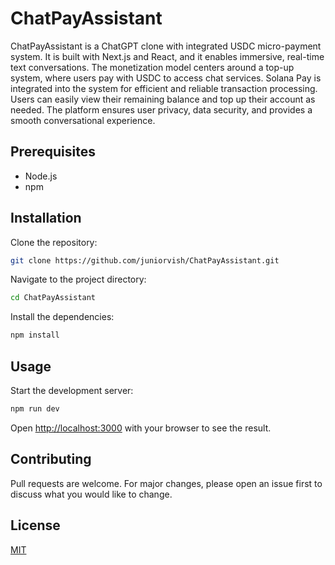 # ChatPayAssistant

ChatPayAssistant is a ChatGPT clone with integrated USDC micro-payment system. It is built with Next.js and React, and it enables immersive, real-time text conversations. The monetization model centers around a top-up system, where users pay with USDC to access chat services. Solana Pay is integrated into the system for efficient and reliable transaction processing. Users can easily view their remaining balance and top up their account as needed. The platform ensures user privacy, data security, and provides a smooth conversational experience.

## Prerequisites

- Node.js
- npm

## Installation

Clone the repository:

```bash
git clone https://github.com/juniorvish/ChatPayAssistant.git
```

Navigate to the project directory:

```bash
cd ChatPayAssistant
```

Install the dependencies:

```bash
npm install
```

## Usage

Start the development server:

```bash
npm run dev
```

Open [http://localhost:3000](http://localhost:3000) with your browser to see the result.

## Contributing

Pull requests are welcome. For major changes, please open an issue first to discuss what you would like to change.

## License

[MIT](https://choosealicense.com/licenses/mit/)